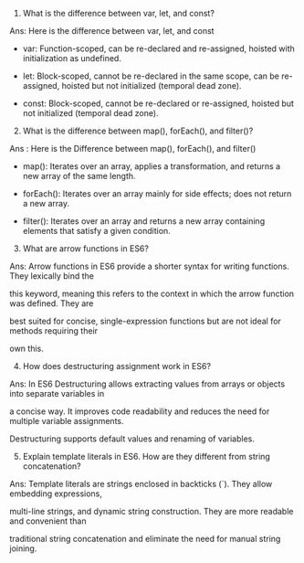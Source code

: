 
1) What is the difference between var, let, and const?

Ans: Here is the  difference between var, let, and const

* var: Function-scoped, can be re-declared and re-assigned, hoisted with initialization as undefined.

* let: Block-scoped, cannot be re-declared in the same scope, can be re-assigned, hoisted but not initialized (temporal dead zone).

* const: Block-scoped, cannot be re-declared or re-assigned, hoisted but not initialized (temporal dead zone).

2) What is the difference between map(), forEach(), and filter()?

Ans : Here is the Difference between map(), forEach(), and filter()

* map(): Iterates over an array, applies a transformation, and returns a new array of the same length.

* forEach(): Iterates over an array mainly for side effects; does not return a new array.

* filter(): Iterates over an array and returns a new array containing elements that satisfy a given condition.

3) What are arrow functions in ES6?

Ans: Arrow functions in ES6  provide a shorter syntax for writing functions. They lexically bind the 

this keyword, meaning this refers to the context in which the arrow function was defined. They are 

best suited for concise, single-expression functions but are not ideal for methods requiring their 

own this.


4) How does destructuring assignment work in ES6?

Ans: In ES6 Destructuring allows extracting values from arrays or objects into separate variables in 

a concise way. It improves code readability and reduces the need for multiple variable assignments. 

Destructuring supports default values and renaming of variables.

5) Explain template literals in ES6. How are they different from string concatenation?

Ans: Template literals are strings enclosed in backticks (`). They allow embedding expressions, 

multi-line strings, and dynamic string construction. They are more readable and convenient than 

traditional string concatenation and eliminate the need for manual string joining.
